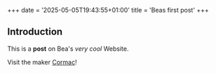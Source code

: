 +++
date = '2025-05-05T19:43:55+01:00'
title = 'Beas first post'
+++
## Introduction

This is a **post** on Bea's *very cool* Website.

Visit the maker [Cormac](https://google.com)!
